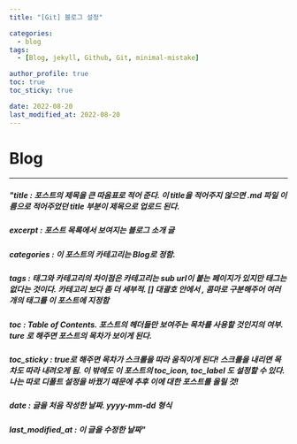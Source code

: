 ```yaml
---
title: "[Git] 블로그 설정"

categories:
  - blog
tags:
  - [Blog, jekyll, Github, Git, minimal-mistake]

author_profile: true
toc: true
toc_sticky: true

date: 2022-08-20
last_modified_at: 2022-08-20
---
```


# Blog

---

##### "title : 포스트의 제목을 큰 따옴표로 적어 준다. 이 title을 적어주지 않으면 .md 파일 이름으로 적어주었던 title 부분이 제목으로 업로드 된다.

##### excerpt : 포스트 목록에서 보여지는 블로그 소개 글

##### categories : 이 포스트의 카테고리는 Blog로 정함.

##### tags : 태그와 카테고리의 차이점은 카테고리는 sub url이 붙는 페이지가 있지만 태그는 없다는 것이다. 카테고리 보다 좀 더 세부적. [] 대괄호 안에서 , 콤마로 구분해주어 여러개의 태그를 이 포스트에 지정함

##### toc : Table of Contents. 포스트의 헤더들만 보여주는 목차를 사용할 것인지의 여부. ture 로 해주면 포스트의 목차가 보이게 된다.

##### toc_sticky : true로 해주면 목차가 스크롤을 따라 움직이게 된다! 스크롤을 내리면 목차도 따라 내려오게 됨. 이 밖에도 이 포스트의 toc_icon, toc_label 도 설정할 수 있다. 나는 따로 디폴트 설정을 바꿨기 때문에 추후 이에 대한 포스트를 올릴 것!

##### date : 글을 처음 작성한 날짜. yyyy-mm-dd 형식

##### last_modified_at : 이 글을 수정한 날짜"
